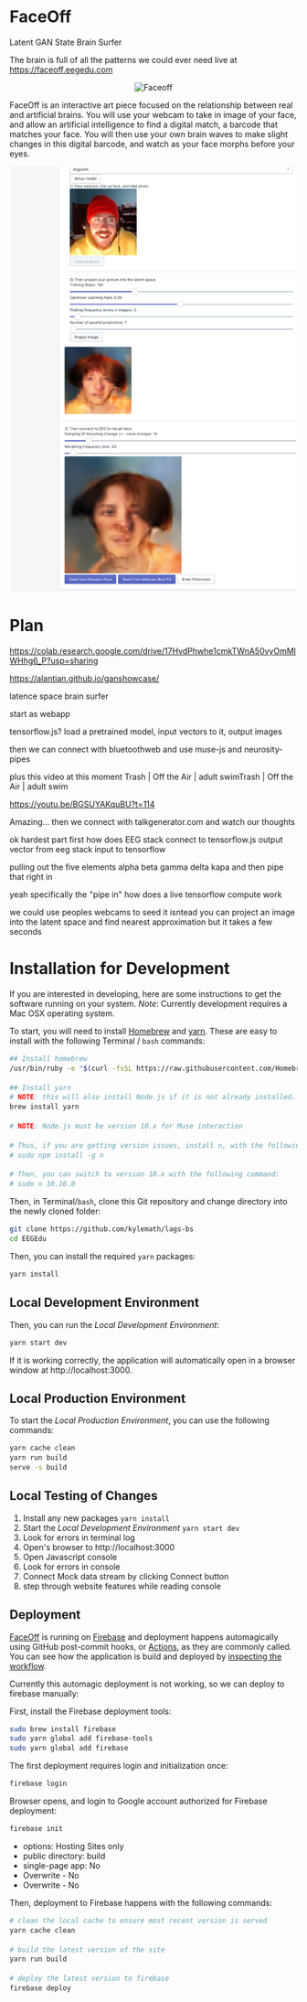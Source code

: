 # FaceOff
Latent GAN State Brain Surfer

The brain is full of all the patterns we could ever need
live at https://faceoff.eegedu.com

<p align="center">
<img src="animation.gif" alt="Faceoff" width=500 />
</p>


FaceOff is an interactive art piece focused on the relationship between real and artificial brains. You will use your webcam to take in image of your face, and allow an artificial intelligence to find a digital match, a barcode that matches your face. You will then use your own brain waves to make slight changes in this digital barcode, and watch as your face morphs before your eyes.

<p align="center">
<img src="screenShot.png" alt="Faceoff" width=500 />
</p>

# Plan 

https://colab.research.google.com/drive/17HvdPhwhe1cmkTWnA50vyOmMlWHhg6_P?usp=sharing

https://alantian.github.io/ganshowcase/

latence space brain surfer

start as webapp

tensorflow.js? load a pretrained model, input vectors to it, output images

then we can connect with bluetoothweb and use muse-js and neurosity-pipes

plus this video at this moment Trash | Off the Air | adult swimTrash | Off the Air | adult swim

https://youtu.be/BGSUYAKquBU?t=114

Amazing... then we connect with talkgenerator.com and watch our thoughts

ok hardest part first how does EEG stack connect to tensorflow.js output vector from eeg stack input to tensorflow

pulling out the five elements alpha beta gamma delta kapa and then pipe that right in

yeah specifically the "pipe in" how does a live tensorflow compute work

we could use peoples webcams to seed it isntead you can project an image into the latent space and find nearest approximation but it takes a few seconds


# Installation for Development 

If you are interested in developing, here are some instructions to get the software running on your system. *Note*: Currently development requires a Mac OSX operating system. 

To start, you will need to install [Homebrew](https://brew.sh) and [yarn](https://yarnpkg.com/lang/en/docs/install/#mac-stable). These are easy to install with the following Terminal / `bash` commands:

```sh
## Install homebrew
/usr/bin/ruby -e "$(curl -fsSL https://raw.githubusercontent.com/Homebrew/install/master/install)"

## Install yarn
# NOTE: this will also install Node.js if it is not already installed.
brew install yarn 

# NOTE: Node.js must be version 10.x for Muse interaction

# Thus, if you are getting version issues, install n, with the following command:
# sudo npm install -g n

# Then, you can switch to version 10.x with the following command:
# sudo n 10.16.0
```

Then, in Terminal/`bash`, clone this Git repository and change directory into the newly cloned folder:

```sh
git clone https://github.com/kylemath/lags-bs
cd EEGEdu
```

Then, you can install the required `yarn` packages:

```sh
yarn install
```

## Local Development Environment
Then, you can run the *Local Development Environment*:

```sh
yarn start dev
```

If it is working correctly, the application will automatically open in a browser window at http://localhost:3000.





## Local Production Environment

To start the *Local Production Environment*, you can use the following commands: 

```sh
yarn cache clean
yarn run build
serve -s build
```

## Local Testing of Changes

1. Install any new packages `yarn install`
1. Start the *Local Development Environment* `yarn start dev`
1. Look for errors in terminal log
1. Open's browser to http://localhost:3000
1. Open Javascript console
1. Look for errors in console
1. Connect Mock data stream by clicking Connect button
1. step through website features while reading console

## Deployment

[FaceOff](https://faceoff.eegedu.com) is running on [Firebase](https://firebase.google.com/) and deployment happens automagically using GitHub post-commit hooks, or [Actions](https://github.com/kylemath/Faceoff/actions), as they are commonly called. You can see how the application is build and deployed by [inspecting the workflow](https://github.com/kylemath/Faceoff/blob/master/.github/workflows/workflow.yml). 

Currently this automagic deployment is not working, so we can deploy to firebase manually:

First, install the Firebase deployment tools:

```sh
sudo brew install firebase
sudo yarn global add firebase-tools
sudo yarn global add firebase
```

The first deployment requires login and initialization once:

```sh
firebase login
```

Browser opens, and login to Google account authorized for Firebase deployment:

```sh
firebase init
```

* options: Hosting Sites only
* public directory: build
* single-page app: No
* Overwrite - No
* Overwrite - No

Then, deployment to Firebase happens with the following commands:

```sh
# clean the local cache to ensure most recent version is served
yarn cache clean

# build the latest version of the site
yarn run build

# deploy the latest version to firebase
firebase deploy
```

